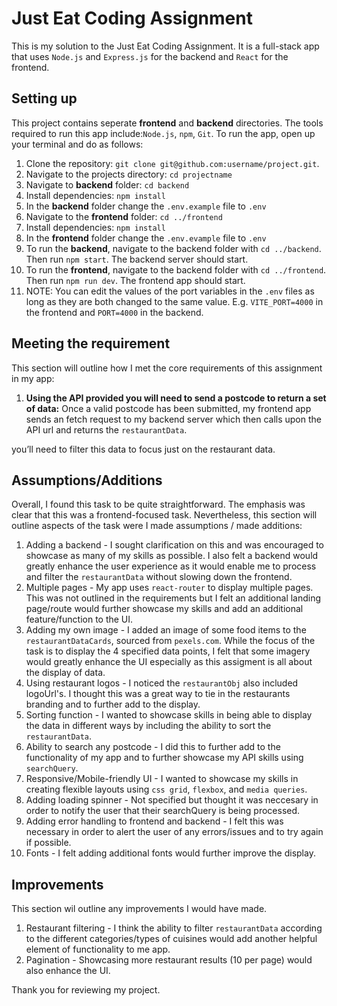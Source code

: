 # Just Eat Coding Assignment

This is my solution to the Just Eat Coding Assignment. It is a full-stack app that uses `Node.js` and `Express.js` for the backend and `React` for the frontend.

## Setting up

This project contains seperate **frontend** and **backend** directories. The tools required to run this app include:`Node.js`, `npm`, `Git`. To run the app, open up your terminal and do as follows:

1. Clone the repository: `git clone git@github.com:username/project.git`.
2. Navigate to the projects directory: `cd projectname`
3. Navigate to **backend** folder: `cd backend`
4. Install dependencies: `npm install`
5. In the **backend** folder change the `.env.example` file to `.env`
6. Navigate to the **frontend** folder: `cd ../frontend`
7. Install dependencies: `npm install`
8. In the **frontend** folder change the `.env.evample` file to `.env`
9. To run the **backend**, navigate to the backend folder with `cd ../backend`. Then run `npm start`. The backend server should start.
10. To run the **frontend**, navigate to the backend folder with `cd ../frontend`. Then run `npm run dev`. The frontend app should start.
11. NOTE: You can edit the values of the port variables in the `.env` files as long as they are both changed to the same value. E.g. `VITE_PORT=4000` in the frontend and `PORT=4000` in the backend.

## Meeting the requirement

This section will outline how I met the core requirements of this assignment in my app:

1. **Using the API provided you will need to send a postcode to return a set of data:**
Once a valid postcode has been submitted, my frontend app sends an fetch request to my backend server which then calls upon the API url and returns the `restaurantData`. 

 you’ll need to filter this data to focus just on the restaurant data.

## Assumptions/Additions

Overall, I found this task to be quite straightforward. The emphasis was clear that this was a frontend-focused task. Nevertheless, this section will outline aspects of the task were I made assumptions / made additions:

1. Adding a backend - I sought clarification on this and was encouraged to showcase as many of my skills as possible. I also felt a backend would greatly enhance the user experience as it would enable me to process and filter the `restaurantData` without slowing down the frontend. 
2. Multiple pages - My app uses `react-router` to display multiple pages. This was not outlined in the requirements but I felt an additional landing page/route would further showcase my skills and add an additional feature/function to the UI.
3. Adding my own image - I added an image of some food items to the `restaurantDataCards`, sourced from `pexels.com`. While the focus of the task is to display the 4 specified data points, I felt that some imagery would greatly enhance the UI especially as this assigment is all about the display of data.
4. Using restaurant logos - I noticed the `restaurantObj` also included logoUrl's. I thought this was a great way to tie in the restaurants branding and to further add to the display.
5. Sorting function - I wanted to showcase skills in being able to display the data in different ways by including the ability to sort the `restaurantData`.
6. Ability to search any postcode - I did this to further add to the functionality of my app and to further showcase my API skills using `searchQuery`.
7. Responsive/Mobile-friendly UI - I wanted to showcase my skills in creating flexible layouts using `css grid`, `flexbox`, and `media queries`.
8. Adding loading spinner - Not specified but thought it was neccesary in order to notify the user that their searchQuery is being processed.
9. Adding error handling to frontend and backend - I felt this was necessary in order to alert the user of any errors/issues and to try again if possible. 
10. Fonts -  I felt adding additional fonts would further improve the display.



## Improvements

This section wil outline any improvements I would have made.

1. Restaurant filtering - I think the ability to filter `restaurantData` according to the different categories/types of cuisines would add another helpful element of functionality to me app.
2. Pagination - Showcasing more restaurant results (10 per page) would also enhance the UI.

Thank you for reviewing my project.
